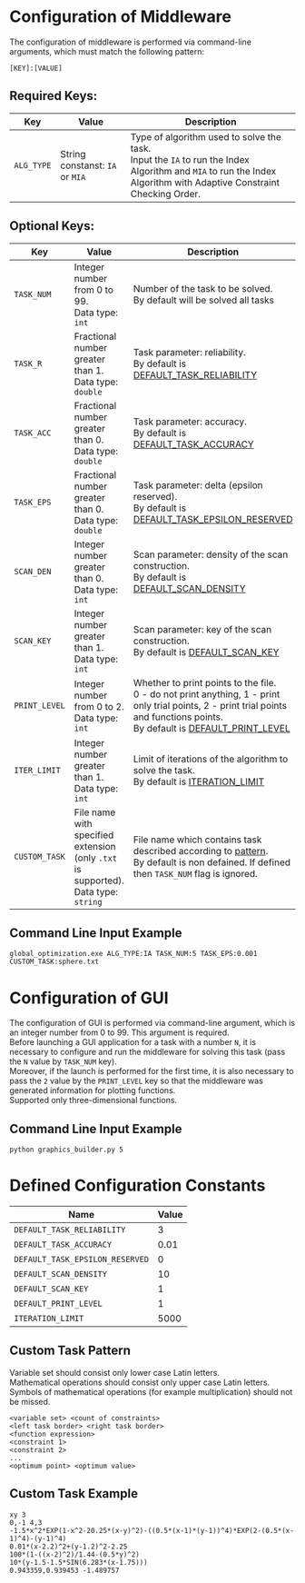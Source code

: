 # Configuration of Middleware
The configuration of middleware is performed via command-line arguments, which must match the following pattern:
```
[KEY]:[VALUE]
```
## Required Keys:
| Key       | Value                           | Description                                                                                                       |
|---------- |-------------------------------- |------------------------------------------------------------------------------------------------------------------ |
| `ALG_TYPE`| String constanst: `IA` or `MIA` | Type of algorithm used to solve the task.<br />Input the `IA` to run the Index Algorithm and `MIA` to run the Index Algorithm with Adaptive Constraint Checking Order. |

## Optional Keys:
| Key       | Value                                 | Description                                                                                                  |
|---------- |-------------------------------------- |------------------------------------------------------------------------------------------------------------- |
| `TASK_NUM`| Integer number from 0 to 99.<br />Data type: `int` | Number of the task to be solved.<br />By default will be solved all tasks |
| `TASK_R`  | Fractional number greater than 1.<br />Data type: `double` | Task parameter: reliability.<br />By default is [DEFAULT_TASK_RELIABILITY](#defined-configuration-constants) |
| `TASK_ACC`| Fractional number greater than 0.<br />Data type: `double` | Task parameter: accuracy.<br />By default is [DEFAULT_TASK_ACCURACY](#defined-configuration-constants) |
| `TASK_EPS`| Fractional number greater than 0.<br />Data type: `double` | Task parameter: delta (epsilon reserved).<br />By default is [DEFAULT_TASK_EPSILON_RESERVED](#defined-configuration-constants) |
| `SCAN_DEN`| Integer number greater than 0.<br />Data type: `int` | Scan parameter: density of the scan construction.<br />By default is [DEFAULT_SCAN_DENSITY](#defined-configuration-constants) |
| `SCAN_KEY`| Integer number greater than 1.<br />Data type: `int` | Scan parameter: key of the scan construction.<br />By default is [DEFAULT_SCAN_KEY](#defined-configuration-constants) |
| `PRINT_LEVEL`| Integer number from 0 to 2.<br />Data type: `int` | Whether to print points to the file.<br />0 - do not print anything, 1 - print only trial points, 2 - print trial points and functions points.<br />By default is [DEFAULT_PRINT_LEVEL](#defined-configuration-constants) |
| `ITER_LIMIT`| Integer number greater than 1.<br />Data type: `int` | Limit of iterations of the algorithm to solve the task.<br />By default is [ITERATION_LIMIT](#defined-configuration-constants) |
| `CUSTOM_TASK`| File name with specified extension (only `.txt` is supported).<br />Data type: `string` | File name which contains task described according to [pattern](#custom-task-pattern).<br />By default is non defained. If defined then `TASK_NUM` flag is ignored. |

## Command Line Input Example
```
global_optimization.exe ALG_TYPE:IA TASK_NUM:5 TASK_EPS:0.001 CUSTOM_TASK:sphere.txt
```

# Configuration of GUI
The configuration of GUI is performed via command-line argument, which is an integer number from 0 to 99. This argument is required.<br />
Before launching a GUI application for a task with a number `N`, it is necessary to configure and run the middleware for solving this task (pass the `N` value by `TASK_NUM` key). <br />Moreover, if the launch is performed for the first time, it is also necessary to pass the `2` value by the `PRINT_LEVEL` key so that the middleware was generated information for plotting functions.<br />
Supported only three-dimensional functions.<br />

## Command Line Input Example
```
python graphics_builder.py 5
```

# Defined Configuration Constants
| Name                            | Value  |
| ------------------------------- |------- |
| `DEFAULT_TASK_RELIABILITY`      | 3      | 
| `DEFAULT_TASK_ACCURACY`         | 0.01   | 
| `DEFAULT_TASK_EPSILON_RESERVED` | 0      |
| `DEFAULT_SCAN_DENSITY`          | 10     | 
| `DEFAULT_SCAN_KEY`              | 1      |
| `DEFAULT_PRINT_LEVEL`           | 1      |
| `ITERATION_LIMIT`               | 5000   |

## Custom Task Pattern
Variable set should consist only lower case Latin letters.<br />
Mathematical operations should consist only upper case Latin letters.<br />
Symbols of mathematical operations (for example multiplication) should not be missed.<br />
```
<variable set> <count of constraints>
<left task border> <right task border>
<function expression>
<constraint 1>
<constraint 2>
...
<optimum point> <optimum value>
```

## Custom Task Example
```
xy 3
0,-1 4,3
-1.5*x^2*EXP(1-x^2-20.25*(x-y)^2)-((0.5*(x-1)*(y-1))^4)*EXP(2-(0.5*(x-1)^4)-(y-1)^4)
0.01*(x-2.2)^2+(y-1.2)^2-2.25
100*(1-((x-2)^2)/1.44-(0.5*y)^2)
10*(y-1.5-1.5*SIN(6.283*(x-1.75)))
0.943359,0.939453 -1.489757
```

